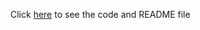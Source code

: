 Click [here](https://github.com/obusorezekiel/terraform-automation/blob/main/README.md) to see the code and README file
